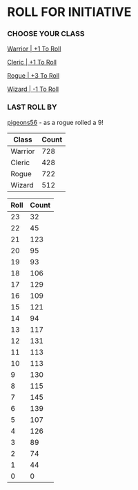# ROLL FOR INITIATIVE
### CHOOSE YOUR CLASS

[Warrior | +1 To Roll](https://github.com/benjaminsampica/benjaminsampica/issues/new?title=roll%7Cwarrior&body=Just+click+%27Create%27.)

[Cleric | +1 To Roll](https://github.com/benjaminsampica/benjaminsampica/issues/new?title=roll%7Ccleric&body=Just+click+%27Create%27.)

[Rogue | +3 To Roll](https://github.com/benjaminsampica/benjaminsampica/issues/new?title=roll%7Crogue&body=Just+click+%27Create%27.)

[Wizard | -1 To Roll](https://github.com/benjaminsampica/benjaminsampica/issues/new?title=roll%7Cwizard&body=Just+click+%27Create%27.)
### LAST ROLL BY
[pigeons56](https://www.github.com/pigeons56) - as a rogue rolled a 9!

|Class|Count|
|-|-|
|Warrior|728|
|Cleric|428|
|Rogue|722|
|Wizard|512|

|Roll|Count|
|-|-|
|23|32
|22|45
|21|123
|20|95
|19|93
|18|106
|17|129
|16|109
|15|121
|14|94
|13|117
|12|131
|11|113
|10|113
|9|130
|8|115
|7|145
|6|139
|5|107
|4|126
|3|89
|2|74
|1|44
|0|0
